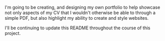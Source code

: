 I'm going to be creating, and designing my own portfolio to help showcase not only aspects of my CV that I wouldn't otherwise be able to through a simple PDF, but also highlight my ability to create and style websites.

I'll be continuing to update this README throughout the course of this project.
